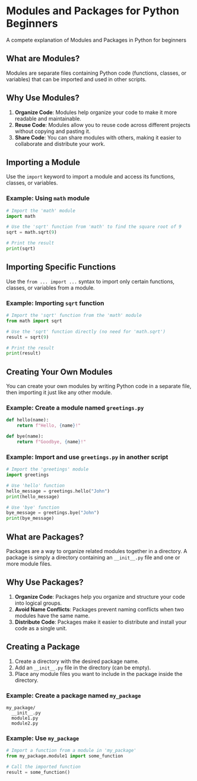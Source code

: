 # Modules and Packages for Python Beginners

A compete explanation of Modules and Packages in Python for beginners 

## What are Modules?

Modules are separate files containing Python code (functions, classes, or variables) that can be imported and used in other scripts.

## Why Use Modules?

1. **Organize Code**: Modules help organize your code to make it more readable and maintainable.
2. **Reuse Code**: Modules allow you to reuse code across different projects without copying and pasting it.
3. **Share Code**: You can share modules with others, making it easier to collaborate and distribute your work.

## Importing a Module

Use the `import` keyword to import a module and access its functions, classes, or variables.

### Example: Using `math` module

```python
# Import the 'math' module
import math

# Use the 'sqrt' function from 'math' to find the square root of 9
sqrt = math.sqrt(9)

# Print the result
print(sqrt)
```

## Importing Specific Functions

Use the `from ... import ...` syntax to import only certain functions, classes, or variables from a module.

### Example: Importing `sqrt` function

```python
# Import the 'sqrt' function from the 'math' module
from math import sqrt

# Use the 'sqrt' function directly (no need for 'math.sqrt')
result = sqrt(9)

# Print the result
print(result)
```

## Creating Your Own Modules

You can create your own modules by writing Python code in a separate file, then importing it just like any other module.

### Example: Create a module named `greetings.py`

```python
def hello(name):
    return f"Hello, {name}!"

def bye(name):
    return f"Goodbye, {name}!"
```

### Example: Import and use `greetings.py` in another script

```python
# Import the 'greetings' module
import greetings

# Use 'hello' function
hello_message = greetings.hello("John")
print(hello_message)

# Use 'bye' function
bye_message = greetings.bye("John")
print(bye_message)
```

## What are Packages?

Packages are a way to organize related modules together in a directory. A package is simply a directory containing an `__init__.py` file and one or more module files.

## Why Use Packages?

1. **Organize Code**: Packages help you organize and structure your code into logical groups.
2. **Avoid Name Conflicts**: Packages prevent naming conflicts when two modules have the same name.
3. **Distribute Code**: Packages make it easier to distribute and install your code as a single unit.

## Creating a Package

1. Create a directory with the desired package name.
2. Add an `__init__.py` file in the directory (can be empty).
3. Place any module files you want to include in the package inside the directory.

### Example: Create a package named `my_package`

```
my_package/
  __init__.py
  module1.py
  module2.py
```

### Example: Use `my_package`

```python
# Import a function from a module in 'my_package'
from my_package.module1 import some_function

# Call the imported function
result = some_function()